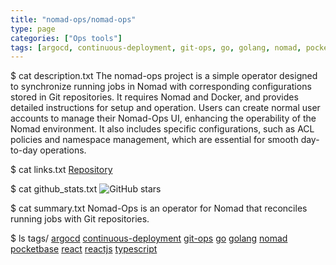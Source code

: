 ```yaml
---
title: "nomad-ops/nomad-ops"
type: page
categories: ["Ops tools"]
tags: [argocd, continuous-deployment, git-ops, go, golang, nomad, pocketbase, react, reactjs, typescript]
---
```


$ cat description.txt
The nomad-ops project is a simple operator designed to synchronize running jobs in Nomad with corresponding configurations stored in Git repositories. It requires Nomad and Docker, and provides detailed instructions for setup and operation. Users can create normal user accounts to manage their Nomad-Ops UI, enhancing the operability of the Nomad environment. It also includes specific configurations, such as ACL policies and namespace management, which are essential for smooth day-to-day operations.

$ cat links.txt
[Repository](https://github.com/nomad-ops/nomad-ops)

$ cat github_stats.txt
![GitHub stars](https://img.shields.io/github/stars/nomad-ops/nomad-ops?style=social)


$ cat summary.txt
Nomad-Ops is an operator for Nomad that reconciles running jobs with Git repositories.


$ ls tags/
[argocd](/tags/argocd/)
[continuous-deployment](/tags/continuous-deployment/)
[git-ops](/tags/git-ops/)
[go](/tags/go/)
[golang](/tags/golang/)
[nomad](/tags/nomad/)
[pocketbase](/tags/pocketbase/)
[react](/tags/react/)
[reactjs](/tags/reactjs/)
[typescript](/tags/typescript/)
